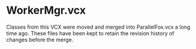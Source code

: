 # WorkerMgr.vcx

Classes from this VCX were moved and merged into ParallelFox.vcx a long time ago. These files have been kept to retain the revision history of changes before the merge.